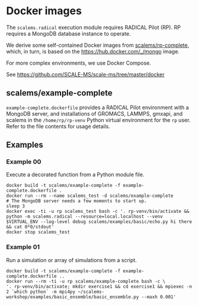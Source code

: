 # Docker images

The `scalems.radical` execution module requires RADICAL Pilot (RP). RP requires
a MongoDB database instance to operate.

We derive some self-contained Docker images from
[scalems/rp-complete](https://hub.docker.com/r/scalems/rp-complete),
which, in turn, is based on the https://hub.docker.com/_/mongo image.

For more complex environments, we use Docker Compose.

See https://github.com/SCALE-MS/scale-ms/tree/master/docker

## scalems/example-complete

`example-complete.dockerfile` provides a RADICAL Pilot environment with a MongoDB server,
and installations of GROMACS, LAMMPS, gmxapi, and scalems in the `/home/rp/rp-venv`
Python virtual environment for the `rp` user.
Refer to the file contents for usage details.

## Examples

### Example 00

Execute a decorated function from a Python module file.

```shell
docker build -t scalems/example-complete -f example-complete.dockerfile .
docker run --rm --name scalems_test -d scalems/example-complete
# The MongoDB server needs a few moments to start up.
sleep 3
docker exec -ti -u rp scalems_test bash -c '. rp-venv/bin/activate && python -m scalems.radical --resource=local.localhost --venv $VIRTUAL_ENV --log-level debug scalems/examples/basic/echo.py hi there && cat 0*0/stdout'
docker stop scalems_test
```

### Example 01

Run a simulation or array of simulations from a script.

```shell
docker build -t scalems/example-complete -f example-complete.dockerfile ..
docker run --rm -ti -u rp scalems/example-complete bash -c \
'. rp-venv/bin/activate; mkdir exercise1 && cd exercise1 && mpiexec -n 2 `which python` -m mpi4py ~/scalems-workshop/examples/basic_ensemble/basic_ensemble.py --maxh 0.001'

```

